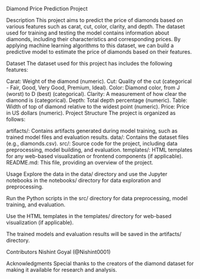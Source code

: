 Diamond Price Prediction Project

Description
This project aims to predict the price of diamonds based on various features such as carat, cut, color, clarity, and depth. The dataset used for training and testing the model contains information about diamonds, including their characteristics and corresponding prices. By applying machine learning algorithms to this dataset, we can build a predictive model to estimate the price of diamonds based on their features.

Dataset
The dataset used for this project has includes the following features:

Carat: Weight of the diamond (numeric).
Cut: Quality of the cut (categorical - Fair, Good, Very Good, Premium, Ideal).
Color: Diamond color, from J (worst) to D (best) (categorical).
Clarity: A measurement of how clear the diamond is (categorical).
Depth: Total depth percentage (numeric).
Table: Width of top of diamond relative to the widest point (numeric).
Price: Price in US dollars (numeric).
Project Structure
The project is organized as follows:

artifacts/: Contains artifacts generated during model training, such as trained model files and evaluation results.
data/: Contains the dataset files (e.g., diamonds.csv).
src/: Source code for the project, including data preprocessing, model building, and evaluation.
templates/: HTML templates for any web-based visualization or frontend components (if applicable).
README.md: This file, providing an overview of the project.





Usage
Explore the data in the data/ directory and use the Jupyter notebooks in the notebooks/ directory for data exploration and preprocessing.

Run the Python scripts in the src/ directory for data preprocessing, model training, and evaluation.

Use the HTML templates in the templates/ directory for web-based visualization (if applicable).

The trained models and evaluation results will be saved in the artifacts/ directory.







Contributors
Nishint Goyal (@Nishint0001)





Acknowledgments
Special thanks to the creators of the diamond dataset for making it available for research and analysis.

